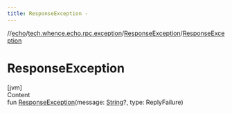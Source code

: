 ```yaml
---
title: ResponseException -
---
```

//[echo](../../index.md)/[tech.whence.echo.rpc.exception](../index.md)/[ResponseException](index.md)/[ResponseException](-response-exception.md)



# ResponseException  
[jvm]  
Content  
fun [ResponseException](-response-exception.md)(message: [String](https://kotlinlang.org/api/latest/jvm/stdlib/kotlin/-string/index.html)?, type: ReplyFailure)  



